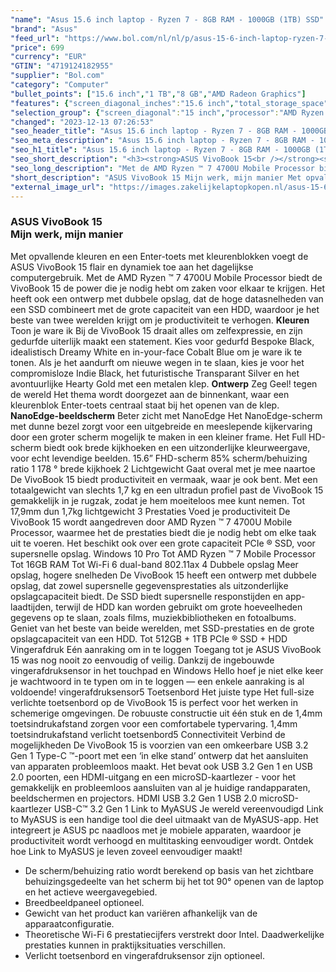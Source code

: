 ```yaml
---
"name": "Asus 15.6 inch laptop - Ryzen 7 - 8GB RAM - 1000GB (1TB) SSD"
"brand": "Asus"
"feed_url": "https://www.bol.com/nl/nl/p/asus-15-6-inch-laptop-ryzen-7-8gb-ram-1000gb-ssd/9300000164102212"
"price": 699
"currency": "EUR"
"GTIN": "4719124182955"
"supplier": "Bol.com"
"category": "Computer"
"bullet_points": ["15.6 inch","1 TB","8 GB","AMD Radeon Graphics"]
"features": {"screen_diagonal_inches":"15.6 inch","total_storage_space":"1 TB","memory_size":"8 GB","graphics_card":"AMD Radeon Graphics"}
"selection_group": {"screen_diagonal":"15 inch","processor":"AMD Ryzen 7","changed_price_past_3_days":false}
"changed": "2023-12-13 07:26:53"
"seo_header_title": "Asus 15.6 inch laptop - Ryzen 7 - 8GB RAM - 1000GB (1TB) SSD"
"seo_meta_description": "Asus 15.6 inch laptop - Ryzen 7 - 8GB RAM - 1000GB (1TB) SSD"
"seo_h1_title": "Asus 15.6 inch laptop - Ryzen 7 - 8GB RAM - 1000GB (1TB) SSD"
"seo_short_description": "<h3><strong>ASUS VivoBook 15<br /></strong><strong>Mijn werk, mijn manier</strong></h3> Met opvallende kleuren en een Enter-toets met kleurenblokken voegt de ASUS VivoBook 15 flair en dynamiek toe aan het dagelijkse computergebruik."
"seo_long_description": "Met de AMD Ryzen ™ 7 4700U Mobile Processor biedt de VivoBook 15 de power die je nodig hebt om zaken voor elkaar te krijgen. Het heeft ook een ontwerp met dubbele opslag, dat de hoge datasnelheden van een SSD combineert met de grote capaciteit van een HDD, waardoor je het beste van twee werelden krijgt om je productiviteit te verhogen. <strong>Kleuren</strong> Toon je ware ik Bij de VivoBook 15 draait alles om zelfexpressie, en zijn gedurfde uiterlijk maakt een statement. Kies voor gedurfd Bespoke Black, idealistisch Dreamy White en in-your-face Cobalt Blue om je ware ik te tonen. Als je het aandurft om nieuwe wegen in te slaan, kies je voor het compromisloze Indie Black, het futuristische Transparant Silver en het avontuurlijke Hearty Gold met een metalen klep. <strong>Ontwerp</strong> Zeg Geel! tegen de wereld Het thema wordt doorgezet aan de binnenkant, waar een kleurenblok Enter-toets centraal staat bij het openen van de klep. <strong>NanoEdge-beeldscherm</strong> Beter zicht met NanoEdge Het NanoEdge-scherm met dunne bezel zorgt voor een uitgebreide en meeslepende kijkervaring door een groter scherm mogelijk te maken in een kleiner frame. Het Full HD-scherm biedt ook brede kijkhoeken en een uitzonderlijke kleurweergave, voor echt levendige beelden. 15. 6” FHD-scherm 85% scherm/behuizing ratio 1 178 ° brede kijkhoek 2 Lichtgewicht Gaat overal met je mee naartoe De VivoBook 15 biedt productiviteit en vermaak, waar je ook bent. Met een totaalgewicht van slechts 1,7 kg en een ultradun profiel past de VivoBook 15 gemakkelijk in je rugzak, zodat je hem moeiteloos mee kunt nemen. Tot 17,9mm dun 1,7kg lichtgewicht 3 Prestaties Voed je productiviteit De VivoBook 15 wordt aangedreven door AMD Ryzen ™ 7 4700U Mobile Processor, waarmee het de prestaties biedt die je nodig hebt om elke taak uit te voeren. Het beschikt ook over een grote capaciteit PCIe ® SSD, voor supersnelle opslag. Windows 10 Pro Tot AMD Ryzen ™ 7 Mobile Processor Tot 16GB RAM Tot Wi-Fi 6 dual-band 802. 11ax 4 Dubbele opslag Meer opslag, hogere snelheden De VivoBook 15 heeft een ontwerp met dubbele opslag, dat zowel supersnelle gegevensprestaties als uitzonderlijke opslagcapaciteit biedt. De SSD biedt supersnelle responstijden en app-laadtijden, terwijl de HDD kan worden gebruikt om grote hoeveelheden gegevens op te slaan, zoals films, muziekbibliotheken en fotoalbums. Geniet van het beste van beide werelden, met SSD-prestaties en de grote opslagcapaciteit van een HDD. Tot 512GB + 1TB PCIe ® SSD + HDD Vingerafdruk Eén aanraking om in te loggen Toegang tot je ASUS VivoBook 15 was nog nooit zo eenvoudig of veilig. Dankzij de ingebouwde vingerafdruksensor in het touchpad en Windows Hello hoef je niet elke keer je wachtwoord in te typen om in te loggen — een enkele aanraking is al voldoende! vingerafdruksensor5 Toetsenbord Het juiste type Het full-size verlichte toetsenbord op de VivoBook 15 is perfect voor het werken in schemerige omgevingen. De robuuste constructie uit één stuk en de 1,4mm toetsindrukafstand zorgen voor een comfortabele typervaring. 1,4mm toetsindrukafstand verlicht toetsenbord5 Connectiviteit Verbind de mogelijkheden De VivoBook 15 is voorzien van een omkeerbare USB 3. 2 Gen 1 Type-C ™-poort met een ‘in elke stand’ ontwerp dat het aansluiten van apparaten probleemloos maakt. Het bevat ook USB 3. 2 Gen 1 en USB 2. 0 poorten, een HDMI-uitgang en een microSD-kaartlezer - voor het gemakkelijk en probleemloos aansluiten van al je huidige randapparaten, beeldschermen en projectors. HDMI USB 3. 2 Gen 1 USB 2. 0 microSD-kaartlezer USB-C™ 3. 2 Gen 1 Link to MyASUS Je wereld vereenvoudigd Link to MyASUS is een handige tool die deel uitmaakt van de MyASUS-app. Het integreert je ASUS pc naadloos met je mobiele apparaten, waardoor je productiviteit wordt verhoogd en multitasking eenvoudiger wordt. Ontdek hoe Link to MyASUS je leven zoveel eenvoudiger maakt! <ul> <li>De scherm/behuizing ratio wordt berekend op basis van het zichtbare behuizingsgedeelte van het scherm bij het tot 90° openen van de laptop en het actieve weergavegebied. </li> <li>Breedbeeldpaneel optioneel. </li> <li>Gewicht van het product kan variëren afhankelijk van de apparaatconfiguratie. </li> <li>Theoretische Wi-Fi 6 prestatiecijfers verstrekt door Intel. Daadwerkelijke prestaties kunnen in praktijksituaties verschillen. </li> <li>Verlicht toetsenbord en vingerafdruksensor zijn optioneel. </li> </ul>"
"short_description": "ASUS VivoBook 15 Mijn werk, mijn manier Met opvallende kleuren en een Enter-toets met kleurenblokken voegt de ASUS VivoBook 15 flair en dynamiek toe aan het dagelijkse computergebruik. Met de AMD Ryzen ™ 7 4700U Mobile Processor biedt de VivoBook 15 de power die je nodig hebt om zaken voor elkaar te krijgen. Het heeft ook een ontwerp met dubbele opslag, dat de hoge datasnelheden van een SSD combineert met de grote capaciteit van een HDD, waardoor je het beste van twee werelden krijgt om je productiviteit te verhogen. Kleuren Toon je ware ik Bij de VivoBook 15 draait alles om zelfexpressie, en zijn gedurfde uiterlijk maakt een statement. Kies voor gedurfd Bespoke Black, idealistisch Dreamy White en in-your-face Cobalt Blue om je ware ik te tonen. Als je het aandurft om nieuwe wegen in te slaan, kies je voor het compromisloze Indie Black, het futuristische Transparant Silver en het avontuurlijke Hearty Gold met een metalen klep. Ontwerp Zeg Geel! tegen de wereld Het thema wordt doorgezet aan de binnenkant, waar een kleurenblok Enter-toets centraal staat bij het openen van de klep. NanoEdge-beeldscherm Beter zicht met NanoEdge Het NanoEdge-scherm met dunne bezel zorgt voor een uitgebreide en meeslepende kijkervaring door een groter scherm mogelijk te maken in een kleiner frame. Het Full HD-scherm biedt ook brede kijkhoeken en een uitzonderlijke kleurweergave, voor echt levendige beelden. 15.6” FHD-scherm 85% scherm/behuizing ratio 1 178 ° brede kijkhoek 2 Lichtgewicht Gaat overal met je mee naartoe De VivoBook 15 biedt productiviteit en vermaak, waar je ook bent. Met een totaalgewicht van slechts 1,7 kg en een ultradun profiel past de VivoBook 15 gemakkelijk in je rugzak, zodat je hem moeiteloos mee kunt nemen. Tot 17,9mm dun 1,7kg lichtgewicht 3 Prestaties Voed je productiviteit De VivoBook 15 wordt aangedreven door AMD Ryzen ™ 7 4700U Mobile Processor, waarmee het de prestaties biedt die je nodig hebt om elke taak uit te voeren. Het beschikt ook over een grote capaciteit PCIe ® SSD, voor supersnelle opslag. Windows 10 Pro Tot AMD Ryzen ™ 7 Mobile Processor Tot 16GB RAM Tot Wi-Fi 6 dual-band 802.11ax 4 Dubbele opslag Meer opslag, hogere snelheden De VivoBook 15 heeft een ontwerp met dubbele opslag, dat zowel supersnelle gegevensprestaties als uitzonderlijke opslagcapaciteit biedt. De SSD biedt supersnelle responstijden en app-laadtijden, terwijl de HDD kan worden gebruikt om grote hoeveelheden gegevens op te slaan, zoals films, muziekbibliotheken en fotoalbums. Geniet van het beste van beide werelden, met SSD-prestaties en de grote opslagcapaciteit van een HDD. Tot 512GB + 1TB PCIe ® SSD + HDD Vingerafdruk Eén aanraking om in te loggen Toegang tot je ASUS VivoBook 15 was nog nooit zo eenvoudig of veilig. Dankzij de ingebouwde vingerafdruksensor in het touchpad en Windows Hello hoef je niet elke keer je wachtwoord in te typen om in te loggen — een enkele aanraking is al voldoende! vingerafdruksensor5 Toetsenbord Het juiste type Het full-size verlichte toetsenbord op de VivoBook 15 is perfect voor het werken in schemerige omgevingen. De robuuste constructie uit één stuk en de 1,4mm toetsindrukafstand zorgen voor een comfortabele typervaring. 1,4mm toetsindrukafstand verlicht toetsenbord5 Connectiviteit Verbind de mogelijkheden De VivoBook 15 is voorzien van een omkeerbare USB 3.2 Gen 1 Type-C ™-poort met een ‘in elke stand’ ontwerp dat het aansluiten van apparaten probleemloos maakt. Het bevat ook USB 3.2 Gen 1 en USB 2.0 poorten, een HDMI-uitgang en een microSD-kaartlezer - voor het gemakkelijk en probleemloos aansluiten van al je huidige randapparaten, beeldschermen en projectors. HDMI USB 3.2 Gen 1 USB 2.0 microSD-kaartlezer USB-C™ 3.2 Gen 1 Link to MyASUS Je wereld vereenvoudigd Link to MyASUS is een handige tool die deel uitmaakt van de MyASUS-app. Het integreert je ASUS pc naadloos met je mobiele apparaten, waardoor je productiviteit wordt verhoogd en multitasking eenvoudiger wordt. Ontdek hoe Link to MyASUS je leven zoveel eenvoudiger maakt! De scherm/behuizing ratio wordt berekend op basis van het zichtbare behuizingsgedeelte van het scherm bij het tot 90° openen van de laptop en het actieve weergavegebied. Breedbeeldpaneel optioneel. Gewicht van het product kan variëren afhankelijk van de apparaatconfiguratie. Theoretische Wi-Fi 6 prestatiecijfers verstrekt door Intel. Daadwerkelijke prestaties kunnen in praktijksituaties verschillen. Verlicht toetsenbord en vingerafdruksensor zijn optioneel."
"external_image_url": "https://images.zakelijkelaptopkopen.nl/asus-15-6-inch-laptop-ryzen-7-8gb-ram-1000gb-ssd.webp"
---
```


<h3><strong>ASUS VivoBook 15<br /></strong><strong>Mijn werk, mijn manier</strong></h3> Met opvallende kleuren en een Enter-toets met kleurenblokken voegt de ASUS VivoBook 15 flair en dynamiek toe aan het dagelijkse computergebruik. Met de AMD Ryzen ™ 7 4700U Mobile Processor biedt de VivoBook 15 de power die je nodig hebt om zaken voor elkaar te krijgen. Het heeft ook een ontwerp met dubbele opslag, dat de hoge datasnelheden van een SSD combineert met de grote capaciteit van een HDD, waardoor je het beste van twee werelden krijgt om je productiviteit te verhogen. <strong>Kleuren</strong> Toon je ware ik Bij de VivoBook 15 draait alles om zelfexpressie, en zijn gedurfde uiterlijk maakt een statement. Kies voor gedurfd Bespoke Black, idealistisch Dreamy White en in-your-face Cobalt Blue om je ware ik te tonen. Als je het aandurft om nieuwe wegen in te slaan, kies je voor het compromisloze Indie Black, het futuristische Transparant Silver en het avontuurlijke Hearty Gold met een metalen klep. <strong>Ontwerp</strong> Zeg Geel! tegen de wereld Het thema wordt doorgezet aan de binnenkant, waar een kleurenblok Enter-toets centraal staat bij het openen van de klep. <strong>NanoEdge-beeldscherm</strong> Beter zicht met NanoEdge Het NanoEdge-scherm met dunne bezel zorgt voor een uitgebreide en meeslepende kijkervaring door een groter scherm mogelijk te maken in een kleiner frame. Het Full HD-scherm biedt ook brede kijkhoeken en een uitzonderlijke kleurweergave, voor echt levendige beelden. 15.6” FHD-scherm 85% scherm/behuizing ratio 1 178 ° brede kijkhoek 2 Lichtgewicht Gaat overal met je mee naartoe De VivoBook 15 biedt productiviteit en vermaak, waar je ook bent. Met een totaalgewicht van slechts 1,7 kg en een ultradun profiel past de VivoBook 15 gemakkelijk in je rugzak, zodat je hem moeiteloos mee kunt nemen. Tot 17,9mm dun 1,7kg lichtgewicht 3 Prestaties Voed je productiviteit De VivoBook 15 wordt aangedreven door AMD Ryzen ™ 7 4700U Mobile Processor, waarmee het de prestaties biedt die je nodig hebt om elke taak uit te voeren. Het beschikt ook over een grote capaciteit PCIe ® SSD, voor supersnelle opslag. Windows 10 Pro Tot AMD Ryzen ™ 7 Mobile Processor Tot 16GB RAM Tot Wi-Fi 6 dual-band 802.11ax 4 Dubbele opslag Meer opslag, hogere snelheden De VivoBook 15 heeft een ontwerp met dubbele opslag, dat zowel supersnelle gegevensprestaties als uitzonderlijke opslagcapaciteit biedt. De SSD biedt supersnelle responstijden en app-laadtijden, terwijl de HDD kan worden gebruikt om grote hoeveelheden gegevens op te slaan, zoals films, muziekbibliotheken en fotoalbums. Geniet van het beste van beide werelden, met SSD-prestaties en de grote opslagcapaciteit van een HDD. Tot 512GB + 1TB PCIe ® SSD + HDD Vingerafdruk Eén aanraking om in te loggen Toegang tot je ASUS VivoBook 15 was nog nooit zo eenvoudig of veilig. Dankzij de ingebouwde vingerafdruksensor in het touchpad en Windows Hello hoef je niet elke keer je wachtwoord in te typen om in te loggen — een enkele aanraking is al voldoende! vingerafdruksensor5 Toetsenbord Het juiste type Het full-size verlichte toetsenbord op de VivoBook 15 is perfect voor het werken in schemerige omgevingen. De robuuste constructie uit één stuk en de 1,4mm toetsindrukafstand zorgen voor een comfortabele typervaring. 1,4mm toetsindrukafstand verlicht toetsenbord5 Connectiviteit Verbind de mogelijkheden De VivoBook 15 is voorzien van een omkeerbare USB 3.2 Gen 1 Type-C ™-poort met een ‘in elke stand’ ontwerp dat het aansluiten van apparaten probleemloos maakt. Het bevat ook USB 3.2 Gen 1 en USB 2.0 poorten, een HDMI-uitgang en een microSD-kaartlezer - voor het gemakkelijk en probleemloos aansluiten van al je huidige randapparaten, beeldschermen en projectors. HDMI USB 3.2 Gen 1 USB 2.0 microSD-kaartlezer USB-C™ 3.2 Gen 1 Link to MyASUS Je wereld vereenvoudigd Link to MyASUS is een handige tool die deel uitmaakt van de MyASUS-app. Het integreert je ASUS pc naadloos met je mobiele apparaten, waardoor je productiviteit wordt verhoogd en multitasking eenvoudiger wordt. Ontdek hoe Link to MyASUS je leven zoveel eenvoudiger maakt! <ul> <li>De scherm/behuizing ratio wordt berekend op basis van het zichtbare behuizingsgedeelte van het scherm bij het tot 90° openen van de laptop en het actieve weergavegebied.</li> <li>Breedbeeldpaneel optioneel.</li> <li>Gewicht van het product kan variëren afhankelijk van de apparaatconfiguratie.</li> <li>Theoretische Wi-Fi 6 prestatiecijfers verstrekt door Intel. Daadwerkelijke prestaties kunnen in praktijksituaties verschillen.</li> <li>Verlicht toetsenbord en vingerafdruksensor zijn optioneel.</li> </ul>